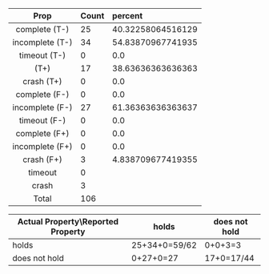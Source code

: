 
| Prop | Count | percent |
|:----:|:------|:--|
|complete   (T-)|25| 40.32258064516129 |
|incomplete (T-)|34|54.83870967741935 |
|timeout    (T-)|0|0.0 |
|           (T+)|17|38.63636363636363 |
|crash      (T+)|0|0.0 |
|complete   (F-)|0|0.0 |
|incomplete (F-)|27|61.36363636363637 |
|timeout    (F-)|0|0.0 |
|complete   (F+)|0|0.0 |
|incomplete (F+)|0|0.0 |
|crash      (F+)|3|4.838709677419355 |
|timeout        |0| |
|crash          |3| |
|Total          |106| |

| Actual Property\Reported Property | holds | does not hold |
|------------------------------------|-------|---------------|
| holds | 25+34+0=59/62 | 0+0+3=3 |
| does not hold | 0+27+0=27 | 17+0=17/44 |


